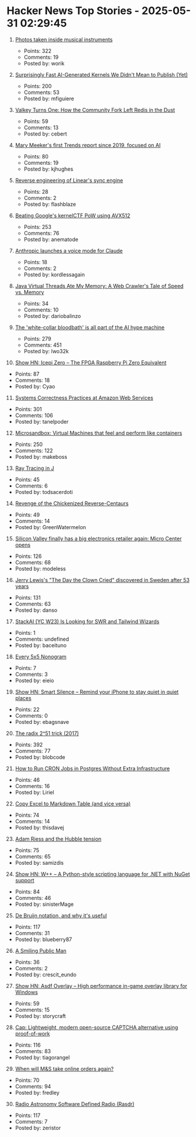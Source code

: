 # Hacker News Top Stories - 2025-05-31 02:29:45

1. [Photos taken inside musical instruments](https://www.dpreview.com/photography/5400934096/probe-lenses-and-focus-stacking-the-secrets-to-incredible-photos-taken-inside-instruments)
   - Points: 322
   - Comments: 19
   - Posted by: worik

2. [Surprisingly Fast AI-Generated Kernels We Didn't Mean to Publish (Yet)](https://crfm.stanford.edu/2025/05/28/fast-kernels.html)
   - Points: 200
   - Comments: 53
   - Posted by: mfiguiere

3. [Valkey Turns One: How the Community Fork Left Redis in the Dust](https://www.gomomento.com/blog/valkey-turns-one-how-the-community-fork-left-redis-in-the-dust/)
   - Points: 59
   - Comments: 13
   - Posted by: cebert

4. [Mary Meeker's first Trends report since 2019, focused on AI](https://www.bondcap.com/reports/tai)
   - Points: 80
   - Comments: 19
   - Posted by: kjhughes

5. [Reverse engineering of Linear's sync engine](https://github.com/wzhudev/reverse-linear-sync-engine)
   - Points: 28
   - Comments: 2
   - Posted by: flashblaze

6. [Beating Google's kernelCTF PoW using AVX512](https://anemato.de/blog/kctf-vdf)
   - Points: 253
   - Comments: 76
   - Posted by: anematode

7. [Anthropic launches a voice mode for Claude](https://techcrunch.com/2025/05/27/anthropic-launches-a-voice-mode-for-claude/)
   - Points: 18
   - Comments: 2
   - Posted by: kordlessagain

8. [Java Virtual Threads Ate My Memory: A Web Crawler's Tale of Speed vs. Memory](https://dariobalinzo.medium.com/virtual-threads-ate-my-memory-a-web-crawlers-tale-of-speed-vs-memory-a92fc75085f6)
   - Points: 34
   - Comments: 10
   - Posted by: dariobalinzo

9. [The 'white-collar bloodbath' is all part of the AI hype machine](https://www.cnn.com/2025/05/30/business/anthropic-amodei-ai-jobs-nightcap)
   - Points: 279
   - Comments: 451
   - Posted by: lwo32k

10. [Show HN: Icepi Zero – The FPGA Raspberry Pi Zero Equivalent](https://github.com/cheyao/icepi-zero)
   - Points: 87
   - Comments: 18
   - Posted by: Cyao

11. [Systems Correctness Practices at Amazon Web Services](https://cacm.acm.org/practice/systems-correctness-practices-at-amazon-web-services/)
   - Points: 301
   - Comments: 106
   - Posted by: tanelpoder

12. [Microsandbox: Virtual Machines that feel and perform like containers](https://github.com/microsandbox/microsandbox)
   - Points: 250
   - Comments: 122
   - Posted by: makeboss

13. [Ray Tracing in J](https://idle.nprescott.com/2020/ray-tracing-in-j.html)
   - Points: 45
   - Comments: 6
   - Posted by: todsacerdoti

14. [Revenge of the Chickenized Reverse-Centaurs](https://pluralistic.net/2022/04/17/revenge-of-the-chickenized-reverse-centaurs/)
   - Points: 49
   - Comments: 14
   - Posted by: GreenWatermelon

15. [Silicon Valley finally has a big electronics retailer again: Micro Center opens](https://www.microcenter.com/site/mc-news/article/micro-center-santa-clara-photos.aspx)
   - Points: 126
   - Comments: 68
   - Posted by: modeless

16. [Jerry Lewis's "The Day the Clown Cried" discovered in Sweden after 53 years](https://www.thenationalnews.com/arts-culture/film-tv/2025/05/29/jerry-lewis-day-the-clown-cried-discovered/)
   - Points: 131
   - Comments: 63
   - Posted by: danso

17. [StackAI (YC W23) Is Looking for SWR and Tailwind Wizards](https://www.ycombinator.com/companies/stackai/jobs/C1rOopy-frontend-engineer)
   - Points: 1
   - Comments: undefined
   - Posted by: baceituno

18. [Every 5x5 Nonogram](https://pixelogic.app/every-5x5-nonogram)
   - Points: 7
   - Comments: 3
   - Posted by: eieio

19. [Show HN: Smart Silence – Remind your iPhone to stay quiet in quiet places](https://testflight.apple.com/join/47CJ31VK)
   - Points: 22
   - Comments: 0
   - Posted by: ebagsnave

20. [The radix 2^51 trick (2017)](https://www.chosenplaintext.ca/articles/radix-2-51-trick.html)
   - Points: 392
   - Comments: 77
   - Posted by: blobcode

21. [How to Run CRON Jobs in Postgres Without Extra Infrastructure](https://wasp.sh/blog/2025/05/28/how-to-run-cron-jobs-in-postgress-without-extra-infrastructure)
   - Points: 46
   - Comments: 16
   - Posted by: Liriel

22. [Copy Excel to Markdown Table (and vice versa)](https://thisdavej.com/copy-table-in-excel-and-paste-as-a-markdown-table/)
   - Points: 74
   - Comments: 14
   - Posted by: thisdavej

23. [Adam Riess and the Hubble tension](https://www.theatlantic.com/science/archive/2025/05/adam-riess-hubble-tension/682980/)
   - Points: 75
   - Comments: 65
   - Posted by: samizdis

24. [Show HN: W++ – A Python-style scripting language for .NET with NuGet support](https://github.com/sinisterMage/WPlusPlus)
   - Points: 84
   - Comments: 46
   - Posted by: sinisterMage

25. [De Bruijn notation, and why it's useful](https://blueberrywren.dev/blog/debruijn-explanation/)
   - Points: 117
   - Comments: 31
   - Posted by: blueberry87

26. [A Smiling Public Man](https://salmagundi.skidmore.edu/articles/1407-a-smiling-public-man)
   - Points: 36
   - Comments: 2
   - Posted by: crescit_eundo

27. [Show HN: Asdf Overlay – High performance in-game overlay library for Windows](https://github.com/storycraft/asdf-overlay)
   - Points: 59
   - Comments: 15
   - Posted by: storycraft

28. [Cap: Lightweight, modern open-source CAPTCHA alternative using proof-of-work](https://capjs.js.org/)
   - Points: 116
   - Comments: 83
   - Posted by: tiagorangel

29. [When will M&S take online orders again?](https://moneyweek.com/personal-finance/marks-and-spencer-online-order-problems)
   - Points: 70
   - Comments: 94
   - Posted by: fredley

30. [Radio Astronomy Software Defined Radio (Rasdr)](https://radio-astronomy.org/rasdr)
   - Points: 117
   - Comments: 7
   - Posted by: zeristor

